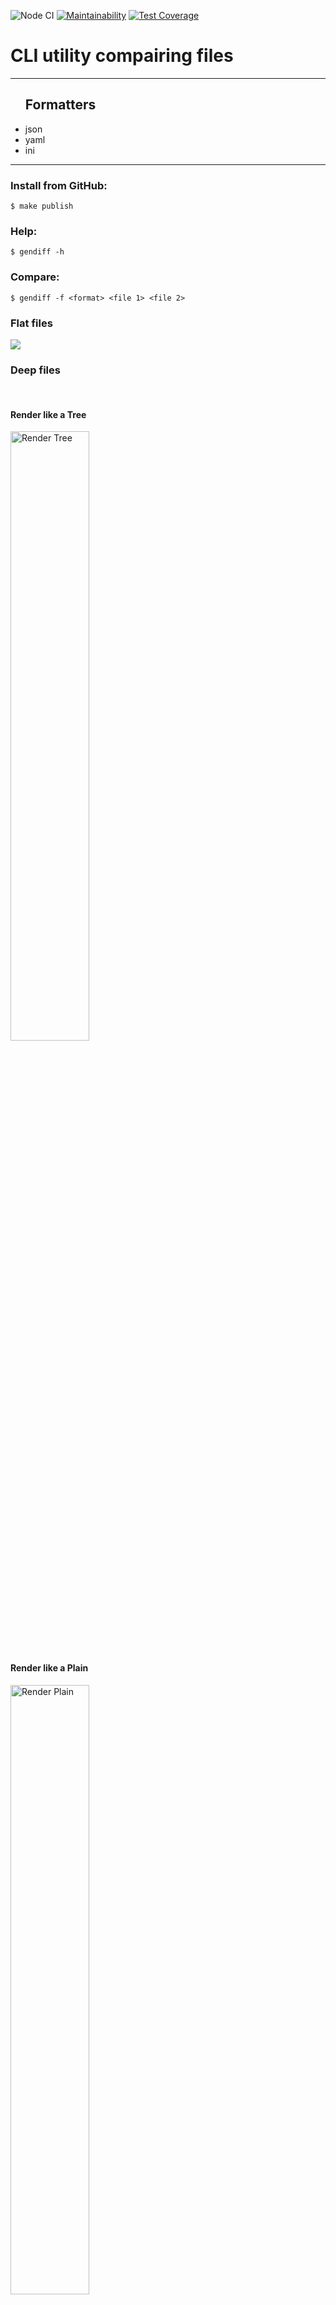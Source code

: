 ![Node CI](https://github.com/SergoZheludkov/frontend-project-lvl2/workflows/Node%20CI/badge.svg)
[![Maintainability](https://api.codeclimate.com/v1/badges/7b205993ff0a19e7dc2c/maintainability)](https://codeclimate.com/github/SergoZheludkov/frontend-project-lvl2/maintainability)
[![Test Coverage](https://api.codeclimate.com/v1/badges/7b205993ff0a19e7dc2c/test_coverage)](https://codeclimate.com/github/SergoZheludkov/frontend-project-lvl2/test_coverage)

<div>
  <h1><b>CLI utility compairing files</b></h1>
  <hr>
</div>
<div>
  <ul>
    <h2>Formatters</h2>
    <li>json</li>
    <li>yaml</li>
    <li>ini</li>
  </ul>
  <hr>
</div>
<div>
  <p><h3>Install from GitHub:</h3><code>$ make publish</code></p>
  <p><h3>Help:</h3><code>$ gendiff -h</code></p>
  <p><h3>Compare:</h3><code>$ gendiff -f &lt;format&gt; &lt;file 1&gt; &lt;file 2&gt; </code></p>
</div>
<div>
  <p>
    <h3>Flat files</h3>
  </p>
  <a href="https://asciinema.org/a/7Tk9MvfKB8WJU1s9ALIfMwMPf" target="_blank"><img src="https://asciinema.org/a/7Tk9MvfKB8WJU1s9ALIfMwMPf.svg" /></a>
</div>
<div>
  <p>
    <h3>Deep files</h3>
    <br>
  </p>
  <p>
    <h4>Render like a Tree</h4>
  </p>
  <a href="https://asciinema.org/a/qDPKFN0vSxFGa2osm0clHnz24" target="_blank"><img src="https://asciinema.org/a/qDPKFN0vSxFGa2osm0clHnz24.svg" width="50%" alt="Render Tree" /></a>
  <p>
    <h4>Render like a Plain</h4>
  </p>
  <a href="https://asciinema.org/a/5QwjUeYYNzmGwvCXttBrPkywL" target="_blank"><img src="https://asciinema.org/a/5QwjUeYYNzmGwvCXttBrPkywL.svg" width="50%" alt="Render Plain"/></a>
  <p>
    <h4>Render like a JSON</h4>
  </p>
  <a href="https://asciinema.org/a/hXme7gvfEEHsM03q55ybrQRki" target="_blank"><img src="https://asciinema.org/a/hXme7gvfEEHsM03q55ybrQRki.svg" width="50%" alt="Render JSON"/></a>
</div>